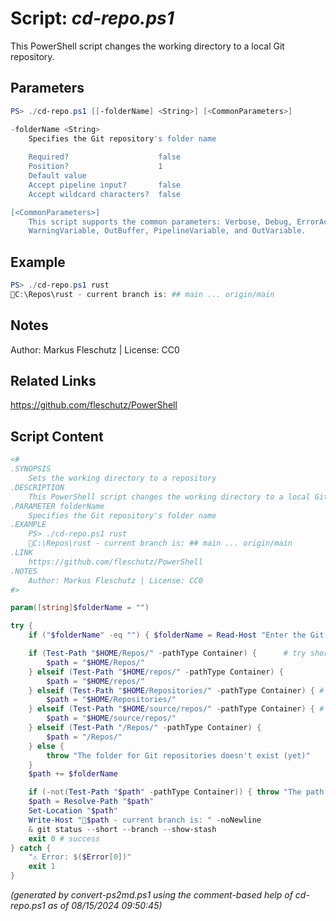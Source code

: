 Script: *cd-repo.ps1*
========================

This PowerShell script changes the working directory to a local Git repository.

Parameters
----------
```powershell
PS> ./cd-repo.ps1 [[-folderName] <String>] [<CommonParameters>]

-folderName <String>
    Specifies the Git repository's folder name
    
    Required?                    false
    Position?                    1
    Default value                
    Accept pipeline input?       false
    Accept wildcard characters?  false

[<CommonParameters>]
    This script supports the common parameters: Verbose, Debug, ErrorAction, ErrorVariable, WarningAction, 
    WarningVariable, OutBuffer, PipelineVariable, and OutVariable.
```

Example
-------
```powershell
PS> ./cd-repo.ps1 rust
📂C:\Repos\rust - current branch is: ## main ... origin/main

```

Notes
-----
Author: Markus Fleschutz | License: CC0

Related Links
-------------
https://github.com/fleschutz/PowerShell

Script Content
--------------
```powershell
<#
.SYNOPSIS
	Sets the working directory to a repository
.DESCRIPTION
	This PowerShell script changes the working directory to a local Git repository.
.PARAMETER folderName
	Specifies the Git repository's folder name
.EXAMPLE
	PS> ./cd-repo.ps1 rust
	📂C:\Repos\rust - current branch is: ## main ... origin/main
.LINK
	https://github.com/fleschutz/PowerShell
.NOTES
	Author: Markus Fleschutz | License: CC0
#>

param([string]$folderName = "")

try {
	if ("$folderName" -eq "") { $folderName = Read-Host "Enter the Git repository's folder name" }

	if (Test-Path "$HOME/Repos/" -pathType Container) {		 # try short name
		$path = "$HOME/Repos/"
	} elseif (Test-Path "$HOME/repos/" -pathType Container) {
		$path = "$HOME/repos/"
	} elseif (Test-Path "$HOME/Repositories/" -pathType Container) { # try long name
		$path = "$HOME/Repositories/"
	} elseif (Test-Path "$HOME/source/repos/" -pathType Container) { # try Visual Studio default
		$path = "$HOME/source/repos/"
	} elseif (Test-Path "/Repos/" -pathType Container) {
		$path = "/Repos/"
	} else {
		throw "The folder for Git repositories doesn't exist (yet)"
	}
	$path += $folderName

	if (-not(Test-Path "$path" -pathType Container)) { throw "The path to 📂$path doesn't exist (yet)" }
	$path = Resolve-Path "$path"
	Set-Location "$path"
	Write-Host "📂$path - current branch is: " -noNewline
	& git status --short --branch --show-stash
	exit 0 # success
} catch {
	"⚠️ Error: $($Error[0])"
	exit 1
}
```

*(generated by convert-ps2md.ps1 using the comment-based help of cd-repo.ps1 as of 08/15/2024 09:50:45)*

